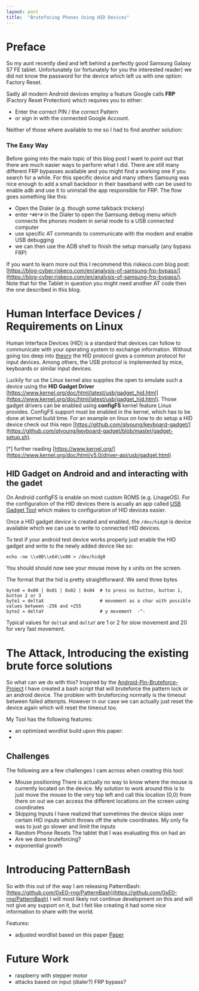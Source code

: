 ```yaml
---
layout: post
title:  "Brutefocing Phones Using HID Devices"
---
```


# Preface
So my aunt recently died and left behind a perfectly good Samsung Galaxy S7 FE tablet. Unfortunately (or fortunately for you the interested reader) we did not know the password for the device which left us with one option: Factory Reset.

Sadly all modern Android devices employ a feature Google calls **FRP** (Factory Reset Protection) which requires you to either:
- Enter the correct PIN / the correct Pattern
- or sign in with the connected Google Account.

Neither of those where available to me so I had to find another solution:

### The Easy Way
Before going into the main topic of this blog post I want to point out that there are much easier ways to perform what I did. There are still many different FRP bypasses available and you might find a working one if you search for a while.
For this specific device and many others Samsung was nice enough to add a small backdoor in their baseband with can be used to enable adb and use it to uninstall the app responsible for FRP. The flow goes something like this:
- Open the Dialer (e.g. though some talkback trickery)
- enter `*#0*#` in the Dialer to open the Samsung debug menu which connects the phones modem in serial mode to a USB connected computer
- use specific AT commands to communicate with the modem and enable USB debugging
- we can then use the ADB shell to finish the setup manually (any bypass FRP)

If you want to learn more out this I recommend this riskeco.com blog post: [https://blog-cyber.riskeco.com/en/analysis-of-samsung-frp-bypass/](https://blog-cyber.riskeco.com/en/analysis-of-samsung-frp-bypass/). Note that for the Tablet in question you might need another AT code  then the one described in this blog.

# Human Interface Devices / Requirements on Linux
Human Interface Devices (HID) is a standard that devices can follow to communicate with your operating system to exchange information.
Without going too deep into [theory](https://usb.org/sites/default/files/hut1_4.pdf) the HID protocol gives a common protocol for input devices.
Among others, the USB protocol is implemented by mice, keyboards or similar input devices.

Luckily for us the Linux kernel also supplies the open to emulate such a device using the **HID Gadget Driver** [https://www.kernel.org/doc/html/latest/usb/gadget_hid.html](https://www.kernel.org/doc/html/latest/usb/gadget_hid.html).
Those gadget drivers can be enabled using **configFS** kernel feature Linux provides. ConfigFS support must be enabled in the kernel, which has to be done at kernel build time.
For an example on linux on how to do setup a HID  device check out this repo [https://github.com/qlyoung/keyboard-gadget/](https://github.com/qlyoung/keyboard-gadget/blob/master/gadget-setup.sh).

[*] further reading [https://www.kernel.org/](https://www.kernel.org/doc/html/v5.0/driver-api/usb/gadget.html)

## HID Gadget on Android and and interacting with the gadet
On Android configFS is enable on most custom ROMS (e.g. LinageOS). For the configuration of the HID devices there is acually an app called [USB Gadget Tool](https://github.com/tejado/android-usb-gadget) which makes to configuration of HID devices easier.

Once a HID gadget device is created and enabled, the `/dev/hidg0` is device available which we can use to write to connected HID devices.

To test if your android test device works properly just enable the HID gadget and write to the newly added device like so:
```
echo -ne \\x00\\x64\\x00 > /dev/hidg0
```
You should should now see your mouse move by x units on the screen.


The format that the hid is pretty straightforward.
We send three bytes
```
byte0 = 0x00 | 0x01 | 0x02 | 0x04  # to press no button, button 1, button 2 or 3
byte1 = deltaX                     # movement as a char with possible values between -256 and +255
byte2 = deltaY                     # y movement  -"-
```
Typical values for `deltaX` and `deltaY` are 1 or 2 for slow movement and 20 for very fast movement.



# The Attack, Introducing the existing brute force solutions
So what can we do with this? Inspired by the [Android-Pin-Bruteforce-Project](https://github.com/urbanadventurer/Android-PIN-Bruteforce) I have created a bash script that will bruteforce the pattern lock or an android device. The problem with bruteforcing normally is the timeout between failed attempts. However in our case we can actually just reset the device again which will reset the timeout too.

My Tool has the following features:
- an optimized wordlist build upon this paper:
-

## Challenges
The following are a few challenges I cam across when creating this tool:
- Mouse positioning
There is actually no way to know where the mouse is currently located on the device. My solution to work around this is to just move the mouse to the very top left and call this location (0,0) from there on out we can access the different locations on the screen using coordinates
- Skipping Inputs
I have realized that sometimes the device skips over certain HID inputs which throws off the whole coordinates. My only fix was to just go slower and limit the inputs
- Random Phone Resets
The tablet that I was evaluating this on had an
- Are we done bruteforcing?
- exponential growth

# Introducing PatternBash
So with this out of the way I am releasing PatternBash: [https://github.com/0xE0-rng/PatternBash](https://github.com/0xE0-rng/PatternBash)
I will most likely not continue development on this and will not give any support on it, but I felt like creating it had some nice information to share with the world.


Features:
- adjusted wordlist based on this paper [Paper]()


# Future Work
- raspberry with stepper motor
- attacks based on input (dialer?) FRP bypass?


